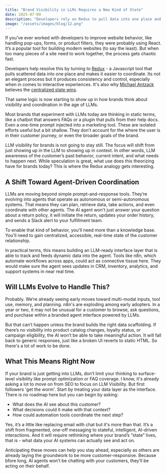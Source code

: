 ```yaml
---
title: "Brand Visibility in LLMs Requires a New Kind of State"
date: 2025-07-09
description: "Developers rely on Redux to pull data into one place and makes it easier to coordinate. Brands will need to do likewise"
image: "/assets/images/blog/12.png"
---
```


If you’ve ever worked with developers to improve website behavior, like handling pop-ups, forms, or product filters, they were probably using React. It’s a popular tool for building modern websites (to say the least). But when too many pieces of a site need to work together, the process gets chaotic fast.

Developers help resolve this by turning to <a href="https://www.builder.io/blog/react-component-library">Redux</a> - a Javascript tool that pulls scattered data into one place and makes it easier to coordinate. Its not an elegant process but it produces consistency and control, especially when in comes to interactive experiences. It's also why <a href="https://www.linkedin.com/in/mantcz/">Michael Antzack</a> believes the <a href="https://www.linkedin.com/posts/mantcz_react-redux-llm-activity-7342829633370775552-ut7i">centralized state wins</a>.

That same logic is now starting to show up in how brands think about visibility and coordination in the age of LLMs.

Most brands that experiment with LLMs today are thinking in static terms, like a chatbot that answers FAQs or a plugin that pulls from their help docs. Even a one-time prompt injected into a marketing tool. These are isolated efforts useful but a bit shallow. They don’t account for the where the user is in their customer journey, or even the broader goals of the brand.

LLM visibility for brands is not going to stay still. The focus will shift from just showing up in the LLM to showing up in context. In other words, LLM awareness of the customer’s past behavior, current intent, and what needs to happen next. While speculation is great, what use does this theorizing have for brands today? This is where the Redux analogy gets interesting.

## A Shift Toward Agent-Driven Coordination
LLMs are moving beyond simple prompt-and-response tools. They’re evolving into agents that operate as autonomous or semi-autonomous systems. That means they can plan, retrieve data, take actions, and even coordinate with other agents. The AI agent won't just answer your question about a return policy, it will initiate the return, updates your order history, and sends a Slack alert to your fulfillment team.

To enable that kind of behavior, you'll need more than a knowledge base. You'll need to gain centralized, accessible, real-time state of the customer relationship.

In practical terms, this means building an LLM-ready interface layer that is able to track and feeds dynamic data into the agent. Tools like n8n, which automate workflows across apps, could act as connective tissue here. They would make sure the agent sees updates in CRM, inventory, analytics, and support systems in near real time.

## Will LLMs Evolve to Handle This?
Probably. We’re already seeing early moves toward multi-modal inputs, tool use, memory, and planning. n8n's are exploding among early adopters. In a year or two, it may not be unusual for a customer to browse, ask questions, and purchase within a branded agent interface powered by LLMs.

But that can’t happen unless the brand builds the right data scaffolding. If there’s no visibility into product catalog changes, loyalty status, or campaign eligibility, the AI won’t be able to take meaningful action. It will fall back to generic responses, just like a broken UI reverts to static HTML. So there's a lot of work to be done.

## What This Means Right Now
If your brand is just getting into LLMs, don’t limit your thinking to surface-level visibility like prompt optimization or FAQ coverage. I know, it's already asking a lot to move on from SEO to focus on LLM Visibility. But first followers 'get the worm'. Start by treating your data layer as the interface. There is no roadmap here but you can begin by asking:

- What does the AI see about this customer?
- What decisions could it make with that context?
- How could automation tools coordinate the next step?

Yes, it’s a little like replacing email with chat but it's more than that. It’s a shift from fragmented, one-off messaging to stateful, intelligent, AI-driven interactions. And it will require rethinking where your brand’s “state” lives, that is - what data your AI systems can actually see and act on.

Anticipating these moves can help you stay ahead, especially as others are already laying the groundwork to be more customer-responsive. Because bfore long, AI agents won’t be chatting with your customers, they’ll be acting on their behalf.

